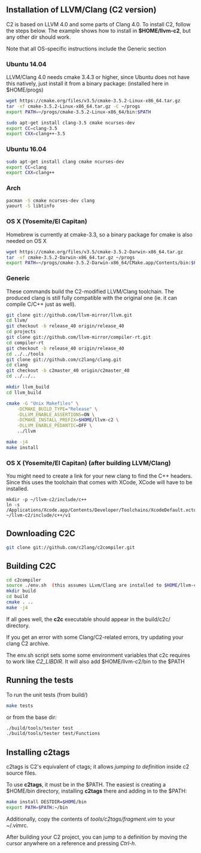 ## Installation of LLVM/Clang (C2 version)
C2 is based on LLVM 4.0 and some parts of Clang 4.0.
To install C2, follow the steps below. The example shows
how to install in **$HOME/llvm-c2**, but any other dir should work.

Note that all OS-specific instructions include the Generic section

### Ubuntu 14.04
LLVM/Clang 4.0 needs cmake 3.4.3 or higher, since Ubuntu does not have
this natively, just install it from a binary package:
(installed here in $HOME/progs)
```bash
wget https://cmake.org/files/v3.5/cmake-3.5.2-Linux-x86_64.tar.gz
tar -xf cmake-3.5.2-Linux-x86_64.tar.gz -C ~/progs
export PATH=~/progs/cmake-3.5.2-Linux-x86_64/bin:$PATH

sudo apt-get install clang-3.5 cmake ncurses-dev
export CC=clang-3.5
export CXX=clang++-3.5
```

### Ubuntu 16.04
```bash
sudo apt-get install clang cmake ncurses-dev
export CC=clang
export CXX=clang++
```

### Arch
```bash
pacman -S cmake ncurses-dev clang
yaourt -S libtinfo
```

### OS X (Yosemite/El Capitan)
Homebrew is currently at cmake-3.3, so a binary package for cmake is also needed on OS X
```bash
wget https://cmake.org/files/v3.5/cmake-3.5.2-Darwin-x86_64.tar.gz
tar -xf cmake-3.5.2-Darwin-x86_64.tar.gz ~/progs
export PATH=~/progs/cmake-3.5.2-Darwin-x86_64/CMake.app/Contents/bin:$PATH
```

### Generic
These commands build the C2-modified LLVM/Clang toolchain. The produced clang is still
fully compatible with the original one (ie. it can compile C/C++ just as well).

```bash
git clone git://github.com/llvm-mirror/llvm.git
cd llvm/
git checkout -b release_40 origin/release_40
cd projects
git clone git://github.com/llvm-mirror/compiler-rt.git
cd compiler-rt
git checkout -b release_40 origin/release_40
cd ../../tools
git clone git://github.com/c2lang/clang.git
cd clang
git checkout -b c2master_40 origin/c2master_40
cd ../../..

mkdir llvm_build
cd llvm_build

cmake -G "Unix Makefiles" \
    -DCMAKE_BUILD_TYPE="Release" \
    -DLLVM_ENABLE_ASSERTIONS=ON \
    -DCMAKE_INSTALL_PREFIX=$HOME/llvm-c2 \
    -DLLVM_ENABLE_PEDANTIC=OFF \
    ../llvm

make -j4
make install
```
### OS X (Yosemite/El Capitan) (after building LLVM/Clang)
You might need to create a link for your new clang to find the C++ headers.
Since this uses the toolchain that comes with XCode, XCode will have to be installed.
```
mkdir -p ~/llvm-c2/include/c++
ln -s /Applications/Xcode.app/Contents/Developer/Toolchains/XcodeDefault.xctoolchain/usr/include/c++/v1 ~/llvm-c2/include/c++/v1
```

## Downloading C2C
```bash
git clone git://github.com/c2lang/c2compiler.git
```

## Building C2C
```bash
cd c2compiler
source ./env.sh  (this assumes LLvm/Clang are installed to $HOME/llvm-c2)
mkdir build
cd build
cmake . ..
make -j4
```
If all goes well, the **c2c** executable should appear in the build/c2c/ directory.

If you get an error with some Clang/C2-related errors, try updating your clang C2 archive.

The env.sh script sets some some environment variables that c2c requires to work
like *C2_LIBDIR*. It will also add $HOME/llvm-c2/bin to the $PATH


## Running the tests
To run the unit tests (from build/)
```bash
make tests
```

or from the base dir:
```bash
./build/tools/tester test
./build/tools/tester test/Functions
```

## Installing c2tags
c2tags is C2's equivalent of ctags; it allows *jumping to definition* inside c2 source files.

To use **c2tags**, it must be in the $PATH. The easiest is creating a $HOME/bin directory,
installing **c2tags** there and adding in to the $PATH:
```bash
make install DESTDIR=$HOME/bin
export PATH=$PATH:~/bin
```

Additionally, copy the contents of *tools/c2tags/fragment.vim* to your ~/.vimrc.

After building your C2 project, you can jump to a definition by moving the cursor anywhere
on a reference and pressing *Ctrl-h*.


